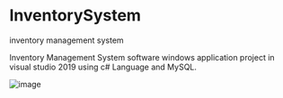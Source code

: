 # InventorySystem
inventory management system

 Inventory Management System software windows application project in visual studio 2019 using c# Language and MySQL.
 
![image](https://user-images.githubusercontent.com/51688932/167221134-6ceb3067-3986-4e2a-b4d0-a1764a6a2920.png)
